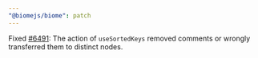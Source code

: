 ```yaml
---
"@biomejs/biome": patch
---
```


Fixed [#6491](https://github.com/biomejs/biome/issues/6491): The action of `useSortedKeys` removed comments or wrongly transferred them to distinct nodes.
